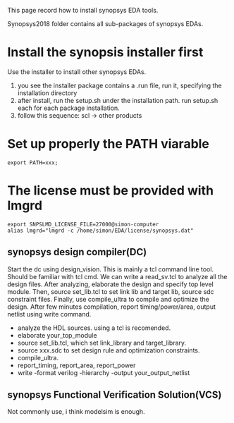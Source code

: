 This page record how to install synopsys EDA tools.

Synopsys2018 folder contains all sub-packages of synopsys EDAs.

# Install the synopsis installer first
Use the installer to install other synopsys EDAs.
1. you see the installer package contains a .run file, run it, specifying the installation directory
2. after install, run the setup.sh under the installation path. run setup.sh each for each package installation.
3. follow this sequence: scl -> other products

# Set up properly the PATH viarable
```
export PATH=xxx;
```

# The license must be provided with lmgrd
```
export SNPSLMD_LICENSE_FILE=27000@simon-computer
alias lmgrd="lmgrd -c /home/simon/EDA/license/synopsys.dat"
```


## synopsys design compiler(DC)
Start the dc using design_vision.
This is mainly a tcl command line tool. Should be familiar with tcl cmd.
We can write a read_sv.tcl to analyze all the design files.
After analyzing, elaborate the design and specify top level module.
Then, source set_lib.tcl to set link lib and target lib,
source sdc constraint files.
Finally, use compile_ultra to compile and optimize the design.
After few minutes compilation, report timing/power/area, output netlist using write command.

- analyze the HDL sources. using a tcl is recomended.
- elaborate your_top_module
- source set_lib.tcl, which set link_library and target_library.
- source xxx.sdc to set design rule and optimization constraints.
- compile_ultra.
- report_timing, report_area, report_power
- write -format verilog -hierarchy -output your_output_netlist

## synopsys Functional Verification Solution(VCS)
Not commonly use, i think modelsim is enough.
